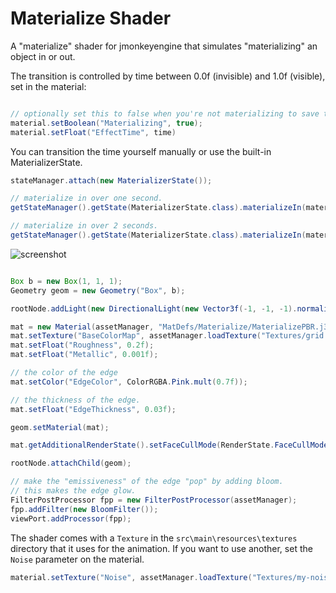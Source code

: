 Materialize Shader
===

A "materialize" shader for jmonkeyengine that simulates "materializing" an object in or out.

The transition is controlled by time between 0.0f (invisible) and 1.0f (visible), set in the material:


```java

// optionally set this to false when you're not materializing to save the shader from a bit of math.
material.setBoolean("Materializing", true);
material.setFloat("EffectTime", time)
```

You can transition the time yourself manually or use the built-in MaterializerState.

```java
stateManager.attach(new MaterializerState());

// materialize in over one second.
getStateManager().getState(MaterializerState.class).materializeIn(material);

// materialize in over 2 seconds.
getStateManager().getState(MaterializerState.class).materializeIn(material, 0.5f);

```

![screenshot](https://i.ibb.co/yW3MtHG/image.png)

```java

Box b = new Box(1, 1, 1);
Geometry geom = new Geometry("Box", b);

rootNode.addLight(new DirectionalLight(new Vector3f(-1, -1, -1).normalizeLocal()));

mat = new Material(assetManager, "MatDefs/Materialize/MaterializePBR.j3md");
mat.setTexture("BaseColorMap", assetManager.loadTexture("Textures/grid.png"));
mat.setFloat("Roughness", 0.2f);
mat.setFloat("Metallic", 0.001f);

// the color of the edge
mat.setColor("EdgeColor", ColorRGBA.Pink.mult(0.7f));

// the thickness of the edge.
mat.setFloat("EdgeThickness", 0.03f);

geom.setMaterial(mat);

mat.getAdditionalRenderState().setFaceCullMode(RenderState.FaceCullMode.Off);

rootNode.attachChild(geom);

// make the "emissiveness" of the edge "pop" by adding bloom.
// this makes the edge glow.
FilterPostProcessor fpp = new FilterPostProcessor(assetManager);
fpp.addFilter(new BloomFilter());
viewPort.addProcessor(fpp);

```

The shader comes with a `Texture` in the `src\main\resources\textures` directory that it uses for the animation.
If you want to use another, set the `Noise` parameter on the material.

```java
material.setTexture("Noise", assetManager.loadTexture("Textures/my-noise-texture.png"))
```

